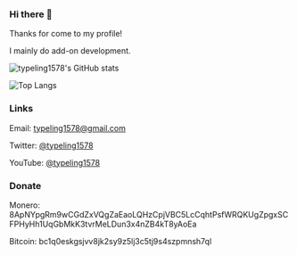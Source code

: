 ### Hi there 👋

Thanks for come to my profile!

I mainly do add-on development.

![typeling1578's GitHub stats](https://github-readme-stats-typeling1578.vercel.app/api?username=typeling1578&show_icons=true)

![Top Langs](https://github-readme-stats-typeling1578.vercel.app/api/top-langs/?username=typeling1578&exclude_repo=icns-code-cross-platform,Vivaldia,dino-game)

### Links
Email: typeling1578@gmail.com

Twitter: [@typeling1578](https://twitter.com/typeling1578)

YouTube: [@typeling1578](https://youtube.com/@typeling1578)

### Donate

Monero: 8ApNYpgRm9wCGdZxVQgZaEaoLQHzCpjVBC5LcCqhtPsfWRQKUgZpgxSCFPHyHh1UqGbMkK3tvrMeLDun3x4nZB4kT8yAoEa

Bitcoin: bc1q0eskgsjvv8jk2sy9z5lj3c5tj9s4szpmnsh7ql
